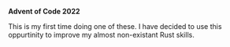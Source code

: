 **Advent of Code 2022**

This is my first time doing one of these. I have decided to use this oppurtinity to improve my 
almost non-existant Rust skills. 

